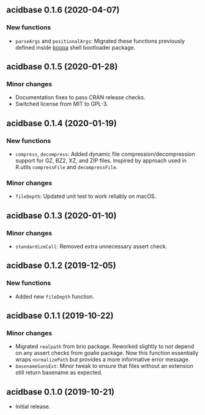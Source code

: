 ## acidbase 0.1.6 (2020-04-07)

### New functions

- `parseArgs` and `positionalArgs`: Migrated these functions previously defined
  inside [koopa][] shell bootloader package.

## acidbase 0.1.5 (2020-01-28)

### Minor changes

- Documentation fixes to pass CRAN release checks.
- Switched license from MIT to GPL-3.

## acidbase 0.1.4 (2020-01-19)

### New functions

- `compress`, `decompress`: Added dynamic file compression/decompression support
  for GZ, BZ2, XZ, and ZIP files. Inspired by approach used in R.utils
  `compressFile` and `decompressFile`.

### Minor changes

- `fileDepth`: Updated unit test to work reliably on macOS.

## acidbase 0.1.3 (2020-01-10)

### Minor changes

- `standardizeCall`: Removed extra unnecessary assert check.

## acidbase 0.1.2 (2019-12-05)

### New functions

- Added new `fileDepth` function.

## acidbase 0.1.1 (2019-10-22)

### Minor changes

- Migrated `realpath` from brio package. Reworked slightly to not depend on any
  assert checks from goalie package. Now this function essentially wraps
  `normalizePath` but provides a more informative error message.
- `basenameSansExt`: Minor tweak to ensure that files without an extension still
  return basename as expected.

## acidbase 0.1.0 (2019-10-21)

- Initial release.


[koopa]: https://koopa.acidgenomics.com/
